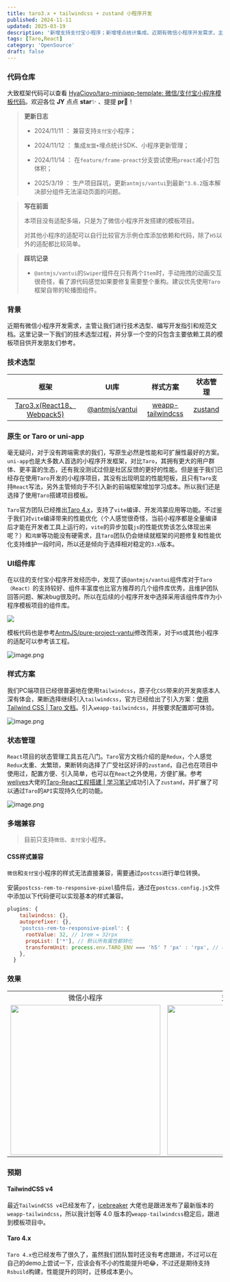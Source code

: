 ```yaml
---
title: taro3.x + tailwindcss + zustand 小程序开发
published: 2024-11-11
updated: 2025-03-19
description: '新增支持支付宝小程序；新增埋点统计集成。近期有微信小程序开发需求，主管让我们进行技术选型、编写开发指引和规范文档。这里记录一下我们的技术选型过程，并分享一个模板项目供开发朋友们参考。'
tags: [Taro,React]
category: 'OpenSource'
draft: false 
---
```



### 代码仓库

大致框架代码可以查看 [HyaCiovo/taro-miniapp-template: 微信/支付宝小程序模板代码](https://github.com/HyaCiovo/taro-miniapp-template)。欢迎各位 **JY** 点点 **star**✨ 、提提 **pr**💫！

> **更新日志**
>
> *   2024/11/11 ： 兼容支持`支付宝`小程序；
>
> *   2024/11/12 ： 集成`友盟+`埋点统计SDK、小程序更新管理；
>
> *   2024/11/14 ： 在`feature/frame-preact`分支尝试使用`preact`减小打包体积；
>
> *   2025/3/19  ： 生产项目踩坑，更新`antmjs/vantui`到最新`^3.6.2`版本解决部分组件无法滚动页面的问题。

> **写在前面**
>
> 本项目没有适配多端，只是为了微信小程序开发搭建的模板项目。
>
> 对其他小程序的适配可以自行比较官方示例仓库添加依赖和代码，除了`H5`以外的适配都比较简单。

> **踩坑记录**
>
> *   `@antmjs/vantui`的`Swiper`组件在只有两个`Item`时，手动拖拽的动画交互很奇怪，看了源代码感觉如果要修复需要整个重构。建议优先使用`Taro`框架自带的轮播图组件。

### 背景

近期有微信小程序开发需求，主管让我们进行技术选型、编写开发指引和规范文档。这里记录一下我们的技术选型过程，并分享一个空的只包含主要依赖工具的模板项目供开发朋友们参考。

### 技术选型

|                         框架                        |                           UI库                           |                                          样式方案                                         |                   状态管理                   |
| :-----------------------------------------------: | :-----------------------------------------------------: | :-----------------------------------------------------------------------------------: | :--------------------------------------: |
| [Taro3.x(React18、Webpack5)](https://taro.js.org/) | [@antmjs/vantui](https://antmjs.github.io/vantui/main/) | [weapp-tailwindcss](https://weapp-tw.icebreaker.top/docs/quick-start/frameworks/taro) | [zustand](https://zustand-demo.pmnd.rs/) |

### 原生 or Taro or uni-app

毫无疑问，对于没有跨端需求的我们，写原生必然是性能和可扩展性最好的方案。`uni-app`也是大多数人首选的小程序开发框架，对比`Taro`，其拥有更大的用户群体、更丰富的生态，还有我没测试过但是社区反馈的更好的性能。但是鉴于我们已经存在使用`Taro`开发的小程序项目，其没有出现明显的性能短板，且只有`Taro`支持`React`写法，另外主管倾向于不引入新的前端框架增加学习成本。所以我们还是选择了使用`Taro`搭建项目模板。

`Taro`官方团队已经推出[Taro 4.x](https://juejin.cn/post/7330792655125463067)，支持了`vite`编译、开发鸿蒙应用等功能。不过鉴于我们对`vite`编译带来的性能优化（个人感觉很奇怪，当前小程序都是全量编译后才能在开发者工具上运行的，`vite`的异步加载`js`的性能优势该怎么体现出来呢？）和`鸿蒙`等功能没有硬需求，且`Taro`团队仍会继续就框架的问题修复和性能优化支持维护一段时间，所以还是倾向于选择相对稳定的`3.x`版本。

### UI组件库

在以往的支付宝小程序开发经历中，发现了该`@antmjs/vantui`组件库对于`Taro（React）`的支持较好、组件丰富度也比官方推荐的几个组件库优秀，且维护团队回答问题、解决bug很及时。所以在后续的小程序开发中选择采用该组件库作为小程序模板项目的组件库。

<img src="https://p0-xtjj-private.juejin.cn/tos-cn-i-73owjymdk6/d690e56ab34d443eb0379fa43b6026e7~tplv-73owjymdk6-jj-mark-v1:0:0:0:0:5o6Y6YeR5oqA5pyv56S-5Yy6IEAg6auY6aG55LiN6L-H5LiN5pS55ZCN:q75.awebp?policy=eyJ2bSI6MywidWlkIjoiNDMzMjU0NTk3MDgyMDg2MSJ9&rk3s=f64ab15b&x-orig-authkey=f32326d3454f2ac7e96d3d06cdbb035152127018&x-orig-expires=1745228542&x-orig-sign=tkUopBxW%2F6Ay6UVAm%2BL84RQ30Mk%3D">

模板代码也是参考[AntmJS/pure-project-vantui](https://github.com/AntmJS/pure-project-vantui)修改而来，对于`H5`或其他小程序的适配可以参考该工程。

![image.png](https://p0-xtjj-private.juejin.cn/tos-cn-i-73owjymdk6/1edc97d47aa74b66bf9fa406047f9a6c~tplv-73owjymdk6-jj-mark-v1:0:0:0:0:5o6Y6YeR5oqA5pyv56S-5Yy6IEAg6auY6aG55LiN6L-H5LiN5pS55ZCN:q75.awebp?policy=eyJ2bSI6MywidWlkIjoiNDMzMjU0NTk3MDgyMDg2MSJ9&rk3s=f64ab15b&x-orig-authkey=f32326d3454f2ac7e96d3d06cdbb035152127018&x-orig-expires=1745228542&x-orig-sign=fUVZ7jTwXr2PZUIIm3bKX0M3tNM%3D)

### 样式方案

我们PC端项目已经很普遍地在使用`tailwindcss`，原子化`CSS`带来的开发爽感本人深有体会，果断选择继续引入`tailwindcss`，官方已经给出了引入方案：[使用 Tailwind CSS | Taro 文档](https://docs.taro.zone/docs/tailwindcss)。引入`weapp-tailwindcss`，并按要求配置即可体验。

![image.png](https://p0-xtjj-private.juejin.cn/tos-cn-i-73owjymdk6/d5512814cd97428b9713b73eb57dda86~tplv-73owjymdk6-jj-mark-v1:0:0:0:0:5o6Y6YeR5oqA5pyv56S-5Yy6IEAg6auY6aG55LiN6L-H5LiN5pS55ZCN:q75.awebp?policy=eyJ2bSI6MywidWlkIjoiNDMzMjU0NTk3MDgyMDg2MSJ9&rk3s=f64ab15b&x-orig-authkey=f32326d3454f2ac7e96d3d06cdbb035152127018&x-orig-expires=1745228542&x-orig-sign=cGYoqYsgMpxF%2Fs5gakwfripf%2Bhg%3D)

### 状态管理

`React`项目的状态管理工具五花八门。`Taro`官方文档介绍的是`Redux`，个人感觉`Redux`太重、太繁琐，果断转向选择了广受社区好评的`zustand`，自己也在项目中使用过，配置方便、引入简单，也可以在`React`之外使用，方便扩展。参考[welives](https://github.com/welives)大佬的[Taro-React工程搭建 | 学习笔记](https://welives.github.io/blog/front-end/engineering/taro/create-react.html)成功引入了`zustand`，并扩展了可以通过`Taro`的`API`实现持久化的功能。

![image.png](https://p0-xtjj-private.juejin.cn/tos-cn-i-73owjymdk6/3257c82157e144acb01c26fd071cd039~tplv-73owjymdk6-jj-mark-v1:0:0:0:0:5o6Y6YeR5oqA5pyv56S-5Yy6IEAg6auY6aG55LiN6L-H5LiN5pS55ZCN:q75.awebp?policy=eyJ2bSI6MywidWlkIjoiNDMzMjU0NTk3MDgyMDg2MSJ9&rk3s=f64ab15b&x-orig-authkey=f32326d3454f2ac7e96d3d06cdbb035152127018&x-orig-expires=1745228542&x-orig-sign=Vg4Jr6i9CseBZYjDwLnI98%2FHiaU%3D)

### 多端兼容

> 目前只支持`微信`、`支付宝`小程序。

#### CSS样式兼容

`微信`和`支付宝`小程序的样式无法直接兼容，需要通过`postcss`进行单位转换。

安装`postcss-rem-to-responsive-pixel`插件后，通过在`postcss.config.js`文件中添加以下代码便可以实现基本的样式兼容。

```js
plugins: {
    tailwindcss: {},
    autoprefixer: {},
    'postcss-rem-to-responsive-pixel': {
      rootValue: 32, // 1rem = 32rpx
      propList: ['*'], // 默认所有属性都转化
      transformUnit: process.env.TARO_ENV === 'h5' ? 'px' : 'rpx', // 转化的单位,可以变成 px / rpx
    },
  }
```

### 效果

<table>
  <tbody align="center">
      <tr>
          <td>微信小程序</td>
          <td>支付宝小程序</td>
      </tr>
      <tr>
    <td><img src="https://p0-xtjj-private.juejin.cn/tos-cn-i-73owjymdk6/ee1c40d301534fdb82f865513f077952~tplv-73owjymdk6-jj-mark-v1:0:0:0:0:5o6Y6YeR5oqA5pyv56S-5Yy6IEAg6auY6aG55LiN6L-H5LiN5pS55ZCN:q75.awebp?policy=eyJ2bSI6MywidWlkIjoiNDMzMjU0NTk3MDgyMDg2MSJ9&rk3s=f64ab15b&x-orig-authkey=f32326d3454f2ac7e96d3d06cdbb035152127018&x-orig-expires=1745228542&x-orig-sign=p%2F9vVSHlK%2FFaVpmNbZ18aaT0a80%3D" width="350"></td>
    <td><img src="https://p0-xtjj-private.juejin.cn/tos-cn-i-73owjymdk6/38c2f6a9f8ef465fb1a89830814cadce~tplv-73owjymdk6-jj-mark-v1:0:0:0:0:5o6Y6YeR5oqA5pyv56S-5Yy6IEAg6auY6aG55LiN6L-H5LiN5pS55ZCN:q75.awebp?policy=eyJ2bSI6MywidWlkIjoiNDMzMjU0NTk3MDgyMDg2MSJ9&rk3s=f64ab15b&x-orig-authkey=f32326d3454f2ac7e96d3d06cdbb035152127018&x-orig-expires=1745228542&x-orig-sign=vBxfPVlHkLMSsSQ09UnirTdFvRQ%3D" width="350"></td>
  </tr>
</tbody></table>

### 预期

#### TailwindCSS v4

最近`TailwindCSS v4`已经发布了，[icebreaker](https://github.com/sonofmagic) 大佬也是跟进发布了最新版本的 `weapp-tailwindcss`，所以我计划等 4.0 版本的`weapp-tailwindcss`稳定后，跟进到模板项目中。

#### Taro 4.x

`Taro 4.x`也已经发布了很久了，虽然我们团队暂时还没有考虑跟进，不过可以在自己的demo上尝试一下，应该会有不小的性能提升吧😂，不过还是期待支持`Rsbuild`构建，性能提升的同时，迁移成本更小。
